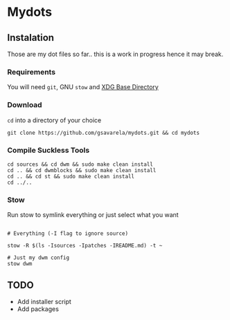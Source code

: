 # Mydots


## Instalation
Those are my dot files so far.. this is a work in progress hence it may break.

### Requirements

You will need `git`, GNU `stow` and [XDG Base Directory](https://wiki.archlinux.org/title/XDG_Base_Directory)


### Download

`cd` into a directory of your choice


```
git clone https://github.com/gsavarela/mydots.git && cd mydots

```

### Compile Suckless Tools

```
cd sources && cd dwm && sudo make clean install
cd .. && cd dwmblocks && sudo make clean install
cd .. && cd st && sudo make clean install
cd ../..

```

### Stow 

Run stow to symlink everything or just select what you want

```

# Everything (-I flag to ignore source)

stow -R $(ls -Isources -Ipatches -IREADME.md) -t ~

# Just my dwm config
stow dwm 

```

## TODO

- Add installer script
- Add packages
